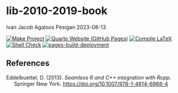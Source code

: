 lib-2010-2019-book
================
Ivan Jacob Agaloos Pesigan
2023-08-13

<!-- README.md is generated from .setup/readme/README.Rmd. Please edit that file -->
<!-- badges: start -->

[![Make
Project](https://github.com/ijapesigan/lib-2010-2019-book/actions/workflows/make.yml/badge.svg)](https://github.com/ijapesigan/lib-2010-2019-book/actions/workflows/make.yml)
[![Quarto Website (GitHub
Pages)](https://github.com/ijapesigan/lib-2010-2019-book/actions/workflows/quarto-gh-pages.yml/badge.svg)](https://github.com/ijapesigan/lib-2010-2019-book/actions/workflows/quarto-gh-pages.yml)
[![Compile
LaTeX](https://github.com/ijapesigan/lib-2010-2019-book/actions/workflows/latex.yml/badge.svg)](https://github.com/ijapesigan/lib-2010-2019-book/actions/workflows/latex.yml)
[![Shell
Check](https://github.com/ijapesigan/lib-2010-2019-book/actions/workflows/shellcheck.yml/badge.svg)](https://github.com/ijapesigan/lib-2010-2019-book/actions/workflows/shellcheck.yml)
[![pages-build-deployment](https://github.com/ijapesigan/lib-2010-2019-book/actions/workflows/pages/pages-build-deployment/badge.svg)](https://github.com/ijapesigan/lib-2010-2019-book/actions/workflows/pages/pages-build-deployment)
<!-- badges: end -->

## References

<div id="refs" class="references csl-bib-body hanging-indent"
line-spacing="2">

<div id="ref-Eddelbuettel-2013" class="csl-entry">

Eddelbuettel, D. (2013). *Seamless R and C++ integration with Rcpp*.
Springer New York. <https://doi.org/10.1007/978-1-4614-6868-4>

</div>

</div>
